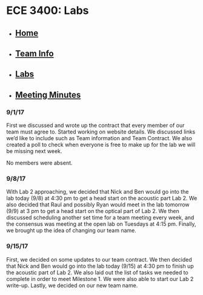 # ECE 3400: Labs
* ## [Home](./index.md)
* ## [Team Info](./info.md)
* ## [Labs](./labs.md)
* ## [Meeting Minutes](./minutes.md)


### 9/1/17

First we discussed and wrote up the contract that every member of our team must agree to. Started working on website details. We discussed links we’d like to include such as Team information and Team Contract. We also created a poll to check when everyone is free to make up for the lab we will be missing next week. 

No members were absent. 

### 9/8/17

With Lab 2 approaching, we decided that Nick and Ben would go into the lab today (9/8) at 4:30 pm to get a head start on the acoustic part Lab 2. We also decided that Raul and possibly Ryan would meet in the lab tomorrow (9/9) at 3 pm to get a head start on the optical part of Lab 2. We then discussed scheduling another set time for a team meeting every week, and the consensus was meeting at the open lab on Tuesdays at 4:15 pm. Finally, we brought up the idea of changing our team name.

### 9/15/17

First, we decided on some updates to our team contract. We then decided that Nick and Ben would go into the lab today (9/15) at 4:30 pm to finish up the acoustic part of Lab 2. We also laid out the list of tasks we needed to complete in order to meet Milestone 1. We were also able to start our Lab 2 write-up. Lastly, we decided on our new team name.
